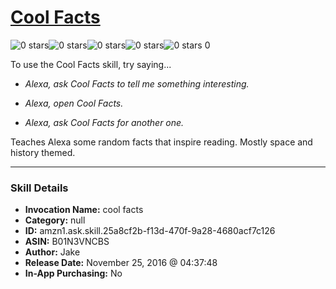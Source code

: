 # [Cool Facts](http://alexa.amazon.com/#skills/amzn1.ask.skill.25a8cf2b-f13d-470f-9a28-4680acf7c126)
![0 stars](../../images/ic_star_border_black_18dp_1x.png)![0 stars](../../images/ic_star_border_black_18dp_1x.png)![0 stars](../../images/ic_star_border_black_18dp_1x.png)![0 stars](../../images/ic_star_border_black_18dp_1x.png)![0 stars](../../images/ic_star_border_black_18dp_1x.png) 0

To use the Cool Facts skill, try saying...

* *Alexa, ask Cool Facts to tell me something interesting.*

* *Alexa, open Cool Facts.*

* *Alexa, ask Cool Facts for another one.*

Teaches Alexa some random facts that inspire reading. Mostly space and history themed.

***

### Skill Details

* **Invocation Name:** cool facts
* **Category:** null
* **ID:** amzn1.ask.skill.25a8cf2b-f13d-470f-9a28-4680acf7c126
* **ASIN:** B01N3VNCBS
* **Author:** Jake
* **Release Date:** November 25, 2016 @ 04:37:48
* **In-App Purchasing:** No
